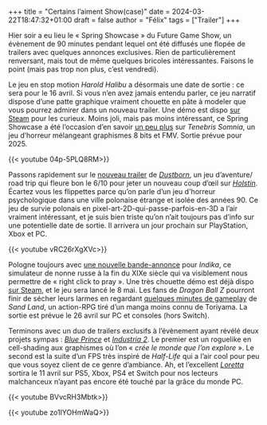 +++
title = "Certains l’aiment Show(case)"
date = 2024-03-22T18:47:32+01:00
draft = false
author = "Félix"
tags = ["Trailer"]
+++

Hier soir a eu lieu le « Spring Showcase » du Future Game Show, un évènement de 90 minutes pendant lequel ont été diffusés une flopée de trailers avec quelques annonces exclusives. Rien de particulièrement renversant, mais tout de même quelques bricoles intéressantes. Faisons le point (mais pas trop non plus, c’est vendredi).

Le jeu en stop motion *Harold Halibu* a désormais une date de sortie : ce sera pour le 16 avril. Si vous n’en avez jamais entendu parler, ce jeu narratif dispose d’une patte graphique vraiment chouette en pâte à modeler que vous pourrez admirer dans un nouveau trailer. Une démo est dispo [sur Steam](https://store.steampowered.com/app/924750/Harold_Halibut/) pour les curieux. Moins joli, mais pas moins intéressant, ce Spring Showcase a été l’occasion d’en savoir [un peu plus](https://www.youtube.com/watch?v=0vRStL7up8M&themeRefresh=1) sur *Tenebris Somnia*, un jeu d’horreur mélangeant graphismes 8 bits et FMV. Sortie prévue pour 2025.


{{< youtube 04p-5PLQ8RM>}} 


Passons rapidement sur le [nouveau trailer](https://www.youtube.com/watch?v=Q3He8wr2hD0) de *[Dustborn](https://store.steampowered.com/app/721180/Dustborn/)*, un jeu d’aventure/ road trip qui fleure bon le 6/10 pour jeter un nouveau coup d’œil sur *[Holstin](https://store.steampowered.com/app/2235430/Holstin/)*. Écartez vous les flippettes parce qu’on parle d’un jeu d'horreur psychologique dans une ville polonaise étrange et isolée des années 90. Ce jeu de survie polonais en pixel-art-2D-qui-passe-parfois-en-3D a l’air vraiment intéressant, et je suis bien triste qu’on n’ait toujours pas d’info sur une potentielle date de sortie. Il arrivera un jour prochain sur PlayStation, Xbox et PC.

{{< youtube vRC26rXgXVc>}} 

Pologne toujours avec [une nouvelle bande-annonce](https://www.youtube.com/watch?v=5ANgJDHK4y4) pour *Indika*, ce simulateur de nonne russe à la fin du XIXe siècle qui va visiblement nous permettre de « right click to pray ». Une très chouette démo est déjà dispo [sur Steam](https://store.steampowered.com/app/1373960/INDIKA/), et le jeu sera lancé le 8 mai. Les fans de *Dragon Ball Z* pourront finir de sécher leurs larmes en regardant [quelques minutes de gameplay](https://www.youtube.com/watch?v=WJ0kCiNj5tA) de *Sand Land*, un action-RPG tiré d’un manga moins connu de Toriyama. La sortie est prévue le 26 avril sur PC et consoles (hors Switch).

Terminons avec un duo de trailers exclusifs à l’évènement ayant révélé deux projets sympas : *[Blue Prince](https://store.steampowered.com/app/1569580/Blue_Prince/)* et *[Industria 2](https://store.steampowered.com/app/2154070/INDUSTRIA_2?snr=1_5_9_)*. Le premier est un roguelike en cell-shading aux graphismes où l’on « *crée le monde que l’on explore* ». Le second est la suite d’un FPS très inspiré de *Half-Life* qui a l’air cool pour peu que vous soyez client de ce genre d’ambiance. Ah, et l’excellent *[Loretta](https://store.steampowered.com/app/1592540/Loretta/)* sortira le 11 avril sur PS5, Xbox, PS4 et Switch pour nos lecteurs malchanceux n’ayant pas encore été touché par la grâce du monde PC.

{{< youtube BVvcRH3Mbtk>}} 

{{< youtube zo1IYOHmWaQ>}} 


